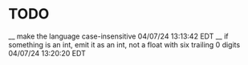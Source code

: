 # TODO

 __ make the language case-insensitive  04/07/24 13:13:42 EDT
 __ if something is an int, emit it as an int, not a float with six trailing 0 digits  04/07/24 13:20:20 EDT
